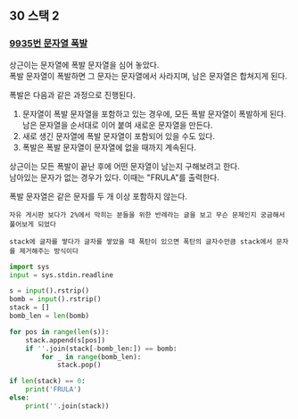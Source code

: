 ## 30 스택 2

### [9935번 문자열 폭발](https://boj.kr/9935)

상근이는 문자열에 폭발 문자열을 심어 놓았다.  
폭발 문자열이 폭발하면 그 문자는 문자열에서 사라지며, 남은 문자열은 합쳐지게 된다.

폭발은 다음과 같은 과정으로 진행된다.

1. 문자열이 폭발 문자열을 포함하고 있는 경우에, 모든 폭발 문자열이 폭발하게 된다. 남은 문자열을 순서대로 이어 붙여 새로운 문자열을 만든다.
2. 새로 생긴 문자열에 폭발 문자열이 포함되어 있을 수도 있다.
3. 폭발은 폭발 문자열이 문자열에 없을 때까지 계속된다.

상근이는 모든 폭발이 끝난 후에 어떤 문자열이 남는지 구해보려고 한다.  
남아있는 문자가 없는 경우가 있다. 이때는 "FRULA"를 출력한다.

폭발 문자열은 같은 문자를 두 개 이상 포함하지 않는다.

```text
자유 게시판 보다가 2%에서 막히는 분들을 위한 반례라는 글을 보고 무슨 문제인지 궁금해서 풀어보게 되었다

stack에 글자를 쌓다가 글자를 쌓았을 때 폭탄이 있으면 폭탄의 글자수만큼 stack에서 문자를 제거해주는 방식이다
```

```python
import sys
input = sys.stdin.readline

s = input().rstrip()
bomb = input().rstrip()
stack = []
bomb_len = len(bomb)

for pos in range(len(s)):
    stack.append(s[pos])
    if ''.join(stack[-bomb_len:]) == bomb:
        for _ in range(bomb_len):
            stack.pop()

if len(stack) == 0:
    print('FRULA')
else:
    print(''.join(stack))
```
